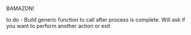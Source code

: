 BAMAZON!

to do - Build generic function to call after process is complete. Will ask if you want to perform another action or exit


